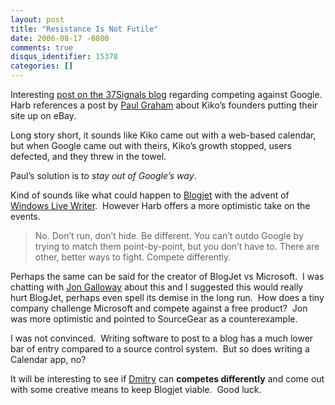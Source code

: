 ```yaml
---
layout: post
title: "Resistance Is Not Futile"
date: 2006-08-17 -0800
comments: true
disqus_identifier: 15378
categories: []
---
```

Interesting [post on the 37Signals
blog](http://37signals.com/svn/archives2/google_does_not_render_resistance_futile.php "Google does not render resistance futile")
regarding competing against Google.  Harb references a post by [Paul
Graham](http://paulgraham.infogami.com/blog/kiko "Paul Graham on Google and Kiko") about
Kiko’s founders putting their site up on eBay. 

Long story short, it sounds like Kiko came out with a web-based
calendar, but when Google came out with theirs, Kiko’s growth stopped,
users defected, and they threw in the towel.

Paul’s solution is to *stay out of Google’s way*.

Kind of sounds like what could happen
to [Blogjet](http://blogjet.com/ "Blogjet") with the advent of [Windows
Live Writer](http://windowslivewriter.spaces.live.com/).  However Harb
offers a more optimistic take on the events.

> No. Don’t run, don’t hide. Be different. You can’t outdo Google by
> trying to match them point-by-point, but you don’t have to. There are
> other, better ways to fight. Compete differently.

Perhaps the same can be said for the creator of BlogJet vs Microsoft.  I
was chatting with [Jon
Galloway](http://weblogs.asp.net/jgalloway/ "Jon's Blog") about this and
I suggested this would really hurt BlogJet, perhaps even spell its
demise in the long run.  How does a tiny company challenge Microsoft and
compete against a free product?  Jon was more optimistic and pointed to
SourceGear as a counterexample.

I was not convinced.  Writing software to post to a blog has a much
lower bar of entry compared to a source control system.  But so does
writing a Calendar app, no?

It will be interesting to see if
[Dmitry](http://www.blogjet.com/blog/ "Dmitry Chestnykh") can **competes
differently** and come out with some creative means to keep Blogjet
viable.  Good luck.

